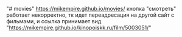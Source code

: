 "# movies" 
https://mikempire.github.io/movies/
кнопка "смотреть" работает некорректно, тк идет переадресация на другой сайт с фильмами, и ссылка принимает вид "https://mikempire.github.io/kinopoiskk.ru/film/5003051/" 
